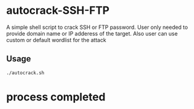 # autocrack-SSH-FTP

A simple shell script to crack SSH or FTP password. User only needed to provide domain name or IP adderess of the target.
Also user can use custom or default wordlist for the attack

## Usage

```bash
./autocrack.sh
```
# process completed
